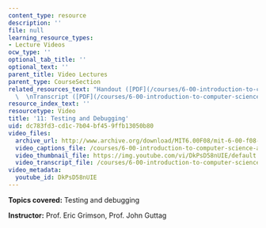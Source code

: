 ```yaml
---
content_type: resource
description: ''
file: null
learning_resource_types:
- Lecture Videos
ocw_type: ''
optional_tab_title: ''
optional_text: ''
parent_title: Video Lectures
parent_type: CourseSection
related_resources_text: "Handout ([PDF](/courses/6-00-introduction-to-computer-science-and-programming-fall-2008/resources/lec11-1))\
  \  \nTranscript ([PDF](/courses/6-00-introduction-to-computer-science-and-programming-fall-2008/resources/6-00f08-l11))"
resource_index_text: ''
resourcetype: Video
title: '11: Testing and Debugging'
uid: dc783fd3-cd1c-7b04-bf45-9ffb13050b80
video_files:
  archive_url: http://www.archive.org/download/MIT6.00F08/mit-6-00-f08-lec11_300k.mp4
  video_captions_file: /courses/6-00-introduction-to-computer-science-and-programming-fall-2008/7f679c90a1f15ebb89f0bb53f0bfd154_DkPsD58nUIE.vtt
  video_thumbnail_file: https://img.youtube.com/vi/DkPsD58nUIE/default.jpg
  video_transcript_file: /courses/6-00-introduction-to-computer-science-and-programming-fall-2008/cf8708825fd497cef6e4c7c2f47621ee_DkPsD58nUIE.pdf
video_metadata:
  youtube_id: DkPsD58nUIE
---
```


**Topics covered:** Testing and debugging

**Instructor:** Prof. Eric Grimson, Prof. John Guttag